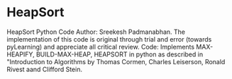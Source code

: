 # HeapSort
HeapSort
Python Code Author: Sreekesh Padmanabhan. The implementation of this code is original through trial and error (towards pyLearning) and appreciate all critical review.
Code: Implements MAX-HEAPIFY, BUILD-MAX-HEAP, HEAPSORT in python as described in "Introduction to Algorithms by Thomas Cormen, Charles Leiserson, Ronald Rivest aand Clifford Stein.
